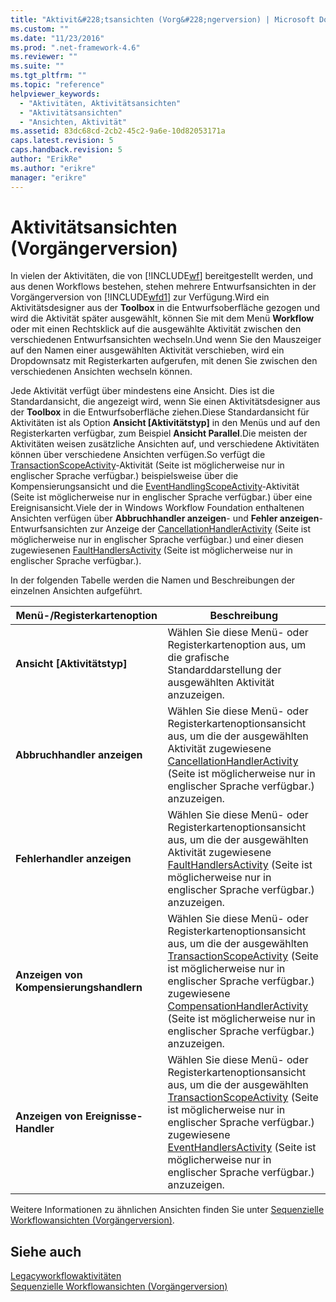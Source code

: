 ```yaml
---
title: "Aktivit&#228;tsansichten (Vorg&#228;ngerversion) | Microsoft Docs"
ms.custom: ""
ms.date: "11/23/2016"
ms.prod: ".net-framework-4.6"
ms.reviewer: ""
ms.suite: ""
ms.tgt_pltfrm: ""
ms.topic: "reference"
helpviewer_keywords: 
  - "Aktivitäten, Aktivitätsansichten"
  - "Aktivitätsansichten"
  - "Ansichten, Aktivität"
ms.assetid: 83dc68cd-2cb2-45c2-9a6e-10d82053171a
caps.latest.revision: 5
caps.handback.revision: 5
author: "ErikRe"
ms.author: "erikre"
manager: "erikre"
---
```

# Aktivit&#228;tsansichten (Vorg&#228;ngerversion)
In vielen der Aktivitäten, die von [!INCLUDE[wf](../workflow-designer/includes/wf_md.md)] bereitgestellt werden, und aus denen Workflows bestehen, stehen mehrere Entwurfsansichten in der Vorgängerversion von [!INCLUDE[wfd1](../workflow-designer/includes/wfd1_md.md)] zur Verfügung.Wird ein Aktivitätsdesigner aus der **Toolbox** in die Entwurfsoberfläche gezogen und wird die Aktivität später ausgewählt, können Sie mit dem Menü **Workflow** oder mit einen Rechtsklick auf die ausgewählte Aktivität zwischen den verschiedenen Entwurfsansichten wechseln.Und wenn Sie den Mauszeiger auf den Namen einer ausgewählten Aktivität verschieben, wird ein Dropdownsatz mit Registerkarten aufgerufen, mit denen Sie zwischen den verschiedenen Ansichten wechseln können.  
  
 Jede Aktivität verfügt über mindestens eine Ansicht. Dies ist die Standardansicht, die angezeigt wird, wenn Sie einen Aktivitätsdesigner aus der **Toolbox** in die Entwurfsoberfläche ziehen.Diese Standardansicht für Aktivitäten ist als Option **Ansicht \[Aktivitätstyp\]** in den Menüs und auf den Registerkarten verfügbar, zum Beispiel **Ansicht Parallel**.Die meisten der Aktivitäten weisen zusätzliche Ansichten auf, und verschiedene Aktivitäten können über verschiedene Ansichten verfügen.So verfügt die [TransactionScopeActivity](http://go.microsoft.com/fwlink?LinkID=65093)\-Aktivität \(Seite ist möglicherweise nur in englischer Sprache verfügbar.\) beispielsweise über die Kompensierungsansicht und die [EventHandlingScopeActivity](http://go.microsoft.com/fwlink?LinkID=65030)\-Aktivität \(Seite ist möglicherweise nur in englischer Sprache verfügbar.\) über eine Ereignisansicht.Viele der in Windows Workflow Foundation enthaltenen Ansichten verfügen über **Abbruchhandler anzeigen**\- und **Fehler anzeigen**\-Entwurfsansichten zur Anzeige der [CancellationHandlerActivity](http://go.microsoft.com/fwlink?LinkID=65050) \(Seite ist möglicherweise nur in englischer Sprache verfügbar.\) und einer diesen zugewiesenen [FaultHandlersActivity](http://go.microsoft.com/fwlink?LinkID=65055) \(Seite ist möglicherweise nur in englischer Sprache verfügbar.\).  
  
 In der folgenden Tabelle werden die Namen und Beschreibungen der einzelnen Ansichten aufgeführt.  
  
|Menü\-\/Registerkartenoption|Beschreibung|  
|----------------------------------|------------------|  
|**Ansicht \[Aktivitätstyp\]**|Wählen Sie diese Menü\- oder Registerkartenoption aus, um die grafische Standarddarstellung der ausgewählten Aktivität anzuzeigen.|  
|**Abbruchhandler anzeigen**|Wählen Sie diese Menü\- oder Registerkartenoptionsansicht aus, um die der ausgewählten Aktivität zugewiesene [CancellationHandlerActivity](http://go.microsoft.com/fwlink?LinkID=65050) \(Seite ist möglicherweise nur in englischer Sprache verfügbar.\) anzuzeigen.|  
|**Fehlerhandler anzeigen**|Wählen Sie diese Menü\- oder Registerkartenoptionsansicht aus, um die der ausgewählten Aktivität zugewiesene [FaultHandlersActivity](http://go.microsoft.com/fwlink?LinkID=65055) \(Seite ist möglicherweise nur in englischer Sprache verfügbar.\) anzuzeigen.|  
|**Anzeigen von Kompensierungshandlern**|Wählen Sie diese Menü\- oder Registerkartenoptionsansicht aus, um die der ausgewählten [TransactionScopeActivity](http://go.microsoft.com/fwlink?LinkID=65093) \(Seite ist möglicherweise nur in englischer Sprache verfügbar.\) zugewiesene [CompensationHandlerActivity](http://go.microsoft.com/fwlink?LinkID=65053) \(Seite ist möglicherweise nur in englischer Sprache verfügbar.\) anzuzeigen.|  
|**Anzeigen von Ereignisse\-Handler**|Wählen Sie diese Menü\- oder Registerkartenoptionsansicht aus, um die der ausgewählten [TransactionScopeActivity](http://go.microsoft.com/fwlink?LinkID=65030) \(Seite ist möglicherweise nur in englischer Sprache verfügbar.\) zugewiesene [EventHandlersActivity](http://go.microsoft.com/fwlink?LinkID=65018) \(Seite ist möglicherweise nur in englischer Sprache verfügbar.\) anzuzeigen.|  
  
 Weitere Informationen zu ähnlichen Ansichten finden Sie unter [Sequenzielle Workflowansichten \(Vorgängerversion\)](../workflow-designer/sequential-workflow-views-legacy.md).  
  
## Siehe auch  
 [Legacyworkflowaktivitäten](../workflow-designer/legacy-workflow-activities.md)   
 [Sequenzielle Workflowansichten \(Vorgängerversion\)](../workflow-designer/sequential-workflow-views-legacy.md)